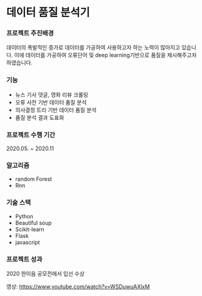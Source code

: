 # 데이터 품질 분석기


### 프로젝트 추진배경
데이터의 폭발적인 증가로 데이터를 가공하여 사용하고자 하는 노력이 많아지고 있습니다. 이에 데이터를 가공하여 오류단어 및 deep learning기반으로 품질을 제시해주고자 하였습니다.

### 기능
- 뉴스 기사 댓글, 영화 리뷰 크롤링
- 오류 사전 기반 데이터 품질 분석
- 의사결정 트리 기반 데이터 품질 분석
- 품질 분석 결과 도표화

### 프로젝트 수행 기간
 2020.05. ~ 2020.11

### 알고리즘
- random Forest
- Rnn

### 기술 스택
- Python
- Beautiful soup
- Scikit-learn
- Flask
- javascript

### 프로젝트 성과
2020 한이음 공모전에서 입선 수상

영상: https://www.youtube.com/watch?v=WSDuwuAXlxM
